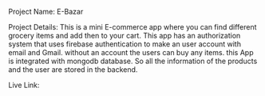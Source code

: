 Project Name: E-Bazar

Project Details: This is a mini E-commerce app where you can find different grocery items and add then to your cart. This app has an authorization system that uses firebase authentication to make an user account with email and Gmail. without an account the users can buy any items. this App is integrated with mongodb database. So all the information of the products and the user are stored in the backend. 

Live Link: 
